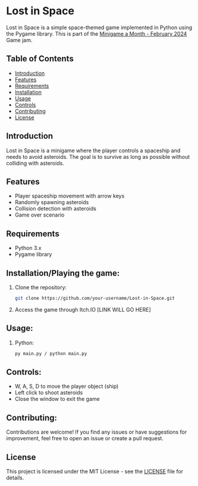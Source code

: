 # Lost in Space

Lost in Space is a simple space-themed game implemented in Python using the Pygame library. This is part of the [Minigame a Month - February 2024](https://itch.io/jam/minigame-a-month-february-2024) Game jam.

## Table of Contents

- [Introduction](#introduction)
- [Features](#features)
- [Requirements](#requirements)
- [Installation](#installation)
- [Usage](#usage)
- [Controls](#controls)
- [Contributing](#contributing)
- [License](#license)

## Introduction

Lost in Space is a minigame where the player controls a spaceship and needs to avoid asteroids. The goal is to survive as long as possible without colliding with asteroids.

## Features

- Player spaceship movement with arrow keys
- Randomly spawning asteroids
- Collision detection with asteroids
- Game over scenario

## Requirements

- Python 3.x
- Pygame library

## Installation/Playing the game:

1. Clone the repository:

   ```bash
   git clone https://github.com/your-username/Lost-in-Space.git
   ```
2. Access the game through Itch.IO
  [LINK WILL GO HERE]

## Usage:
1. Python:
   ```bash
   py main.py / python main.py
   ```
## Controls:
- W, A, S, D to move the player object (ship)
- Left click to shoot asteroids
- Close the window to exit the game

## Contributing:

Contributions are welcome! If you find any issues or have suggestions for improvement, feel free to open an issue or create a pull request.

## License

This project is licensed under the MIT License - see the [LICENSE](LICENSE) file for details.

